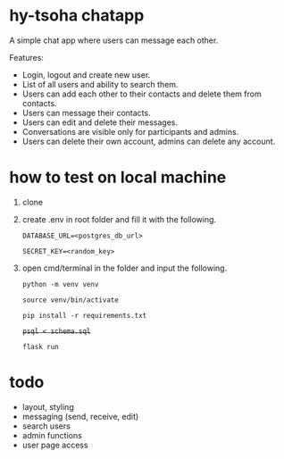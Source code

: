 # hy-tsoha chatapp

A simple chat app where users can message each other.

Features:
* Login, logout and create new user.
* List of all users and ability to search them.
* Users can add each other to their contacts and delete them from contacts.
* Users can message their contacts.
* Users can edit and delete their messages.
* Conversations are visible only for participants and admins.
* Users can delete their own account, admins can delete any account.

# how to test on local machine

1. clone
2. create .env in root folder and fill it with the following.

    `DATABASE_URL=<postgres_db_url>`

    `SECRET_KEY=<random_key>`

3. open cmd/terminal in the folder and input the following.

    `python -m venv venv`

    `source venv/bin/activate`

    `pip install -r requirements.txt`

    ~~`psql < schema.sql`~~

    `flask run`

# todo

* layout, styling
* messaging (send, receive, edit)
* search users
* admin functions
* user page access
